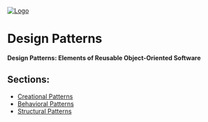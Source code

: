 [![Logo](https://github.com/ogycode/DesignPatterns/master/merch/logo.jpg)](https://github.com/ogycode/DesignPatterns)

# Design Patterns
**Design Patterns: Elements of Reusable Object-Oriented Software**

## Sections:
  - [Creational Patterns](https://github.com/ogycode/DesignPatterns/tree/master/src/CreationalPatterns)
  - [Behavioral Patterns](https://github.com/ogycode/DesignPatterns/tree/master/BehavioralPatterns)
  - [Structural Patterns](https://github.com/ogycode/DesignPatterns/tree/master/src/StructuralPatterns)